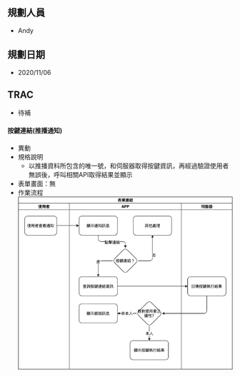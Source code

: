 ## <div id="user">規劃人員</div>
  * Andy

## <div id="updatedate">規劃日期</div>
  * 2020/11/06

## <div id="trac">TRAC</div>
  * 待補

#### <div id="notification_form_link">按鍵連結<path>(推播通知)</path></div>
* 異動
* 規格說明
  * 以推播資料所包含的唯一號，和伺服器取得按鍵資訊，再經過驗證使用者無誤後，呼叫相關API取得結果並顯示
* 表單畫面：無
* 作業流程
  ![Notification button link](./image/workflow_buttonlink.png)
